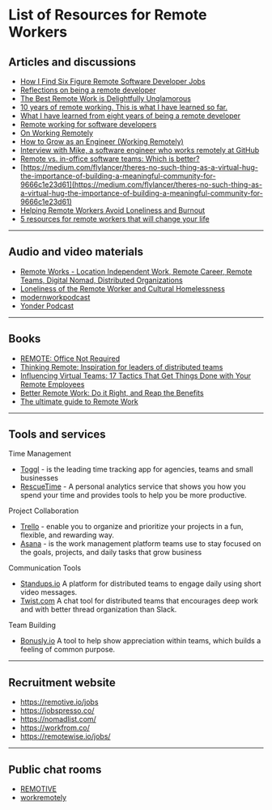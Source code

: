 List of Resources for Remote Workers
=========================
Articles and discussions
-------------------------

* [How I Find Six Figure Remote Software Developer Jobs](https://dev.to/colinmtech/how-i-find-six-figure-remote-software-developer-jobs-23jd)
* [Reflections on being a remote developer](https://medium.freecodecamp.org/reflections-on-being-a-remote-developer-757465ed1e9e)
* [The Best Remote Work is Delightfully Unglamorous](https://dev.to/ben/the-best-remote-work-is-delightfully-unglamorous-4h5f)
* [10 years of remote working. This is what I have learned so far.](https://dev.to/mpermar/10-years-of-remote-working-this-is-what-i-have-learned-so-far-21l9)
* [What I have learned from eight years of being a remote developer](https://dev.to/ivancrneto/what-i-have-learned-from-eight-years-of-being-a-remote-developer-3eob)
* [Remote working for software developers](https://flaviocopes.com/remote-work-developer/)
* [On Working Remotely](https://blog.codinghorror.com/on-working-remotely/)
* [How to Grow as an Engineer (Working Remotely)](https://open.nytimes.com/how-to-grow-as-an-engineer-working-remotely-3baff8211f3e)
* [Interview with Mike, a software engineer who works remotely at GitHub](https://remotehabits.com/interview/interview-with-mike-a-software-engineer-who-works-remotely-at-github/)
* [Remote vs. in-office software teams: Which is better?](https://techbeacon.com/app-dev-testing/remote-vs-office-software-teams-which-better)
* [https://medium.com/flylancer/theres-no-such-thing-as-a-virtual-hug-the-importance-of-building-a-meaningful-community-for-9666c1e23d61](https://medium.com/flylancer/theres-no-such-thing-as-a-virtual-hug-the-importance-of-building-a-meaningful-community-for-9666c1e23d61)
* [Helping Remote Workers Avoid Loneliness and Burnout](https://hbr.org/2018/11/helping-remote-workers-avoid-loneliness-and-burnout)
* [5 resources for remote workers that will change your life](https://medium.com/devslopes-blog/5-resources-for-remote-workers-that-will-change-your-life-9dcf2a48c9bb)

------------------------
Audio and video materials
------------------------
* [Remote Works - Location Independent Work, Remote Career, Remote Teams, Digital Nomad, Distributed Organizations](https://www.stitcher.com/podcast/cultivate-now/remote-works/)
* [Loneliness of the Remote Worker and Cultural Homelessness](https://www.virtualnotdistant.com/podcasts/loneliness-of-remote)
* [modernworkpodcast](https://www.modernworkpodcast.com/episodes/)
* [Yonder Podcast](https://itunes.apple.com/us/podcast/yonder/id1139304486?mt=2)

------------------------
Books
------------------------
* [REMOTE: Office Not Required](https://basecamp.com/books/remote)
* [Thinking Remote: Inspiration for leaders of distributed teams](https://www.amazon.co.uk/Thinking-Remote-Inspiration-leaders-distributed-ebook/dp/B07LDFGVR8)
* [Influencing Virtual Teams: 17 Tactics That Get Things Done with Your Remote Employees](https://www.amazon.com/Influencing-Virtual-Teams-Tactics-Employees-ebook/dp/B00LGWDGG6)
* [Better Remote Work: Do it Right, and Reap the Benefits](https://www.amazon.com/Better-Remote-Work-Right-Benefits/dp/1631928708)
* [The ultimate guide to Remote Work](https://zapier.com/learn/remote-work/)
------------------------
Tools and services
------------------------
Time Management
* [Toggl](https://toggl.com/) - is the leading time tracking app for agencies, teams and small businesses
* [RescueTime](https://www.rescuetime.com) - A personal analytics service that shows you how you spend your time and provides tools to help you be more productive.

Project Collaboration
* [Trello](https://trello.com/en) - enable you to organize and prioritize your projects in a fun, flexible, and rewarding way.
* [Asana](https://asana.com/) - is the work management platform teams use to stay focused on the goals, projects, and daily tasks that grow business

Communication Tools
* [Standups.io](https://standups.io) A platform for distributed teams to engage daily using short video messages.
* [Twist.com](https://twist.com) A chat tool for distributed teams that encourages deep work and with better thread organization than Slack.

Team Building
* [Bonusly.io](https://bonus.ly/) A tool to help show appreciation within teams, which builds a feeling of common purpose.

------------------------
Recruitment website
------------------------
* https://remotive.io/jobs
* https://jobspresso.co/
* https://nomadlist.com/
* https://workfrom.co/
* https://remotewise.io/jobs/

------------------------
Public chat rooms
------------------------
* [REMOTIVE](https://remotive.io/community/)
* [workremotely](https://joinworkremotely.com/)

